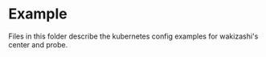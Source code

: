 # Example
Files in this folder describe the kubernetes config examples for wakizashi's center and probe.